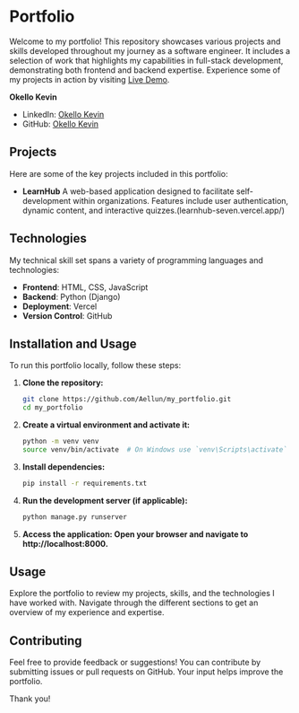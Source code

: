 # Portfolio

Welcome to my portfolio! This repository showcases various projects and skills developed throughout my journey as a software engineer. It includes a selection of work that highlights my capabilities in full-stack development, demonstrating both frontend and backend expertise. Experience some of my projects in action by visiting [Live Demo](learnhub-seven.vercel.app/). 

**Okello Kevin**  
- LinkedIn: [Okello Kevin](linkedin.com/in/okello-kevin/)  
- GitHub: [Okello Kevin](https://github.com/Aellun)

## Projects

Here are some of the key projects included in this portfolio:  
- **LearnHub** A web-based application designed to facilitate self-development within organizations. Features include user authentication, dynamic content, and interactive quizzes.(learnhub-seven.vercel.app/)

## Technologies

My technical skill set spans a variety of programming languages and technologies:  
- **Frontend**: HTML, CSS, JavaScript  
- **Backend**: Python (Django)  
- **Deployment**: Vercel 
- **Version Control**: GitHub

## Installation and Usage

To run this portfolio locally, follow these steps:  
1. **Clone the repository:**  
   ```sh  
   git clone https://github.com/Aellun/my_portfolio.git  
   cd my_portfolio  

2. **Create a virtual environment and activate it:**
    ```sh
    python -m venv venv  
    source venv/bin/activate  # On Windows use `venv\Scripts\activate`  

3. **Install dependencies:**
    ```sh
    pip install -r requirements.txt  
4. **Run the development server (if applicable):**
    ```sh
    python manage.py runserver  

5. **Access the application: Open your browser and navigate to http://localhost:8000.**

## Usage
Explore the portfolio to review my projects, skills, and the technologies I have worked with. Navigate through the different sections to get an overview of my experience and expertise.

## Contributing
Feel free to provide feedback or suggestions! You can contribute by submitting issues or pull requests on GitHub. Your input helps improve the portfolio.


Thank you!